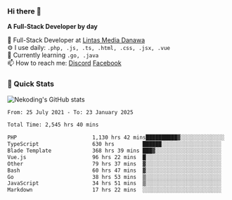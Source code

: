 ### Hi there 👋

**A Full-Stack Developer by day**

🔭 Full-Stack Developer at [Lintas Media Danawa](https://www.lintasmediadanawa.com/)  
⚙️ I use daily: `.php, .js, .ts, .html, .css, .jsx, .vue`  
🌱 Currently learning `.go, .java`  
📫 How to reach me: [Discord](https://discordapp.com/users/984448732999327766)  [Facebook](https://fb.me/tyvandi)  

### 🚀 Quick Stats  

![Nekoding's GitHub stats](https://github-readme-stats.vercel.app/api?username=nekoding&show_icons=true)

<!--START_SECTION:waka-->

```txt
From: 25 July 2021 - To: 23 January 2025

Total Time: 2,545 hrs 40 mins

PHP                        1,130 hrs 42 mins██████████▓░░░░░░░░░░░░░░   43.07 %
TypeScript                 630 hrs         ██████░░░░░░░░░░░░░░░░░░░   24.00 %
Blade Template             368 hrs 39 mins ███▓░░░░░░░░░░░░░░░░░░░░░   14.04 %
Vue.js                     96 hrs 22 mins  █░░░░░░░░░░░░░░░░░░░░░░░░   03.67 %
Other                      79 hrs 37 mins  ▓░░░░░░░░░░░░░░░░░░░░░░░░   03.03 %
Bash                       60 hrs 47 mins  ▓░░░░░░░░░░░░░░░░░░░░░░░░   02.32 %
Go                         38 hrs 53 mins  ▒░░░░░░░░░░░░░░░░░░░░░░░░   01.48 %
JavaScript                 34 hrs 51 mins  ▒░░░░░░░░░░░░░░░░░░░░░░░░   01.33 %
Markdown                   17 hrs 22 mins  ░░░░░░░░░░░░░░░░░░░░░░░░░   00.66 %
```

<!--END_SECTION:waka-->

<!--
**nekoding/nekoding** is a ✨ _special_ ✨ repository because its `README.md` (this file) appears on your GitHub profile.

Here are some ideas to get you started:

- 🔭 I’m currently working on ...
- 🌱 I’m currently learning ...
- 👯 I’m looking to collaborate on ...
- 🤔 I’m looking for help with ...
- 💬 Ask me about ...
- 📫 How to reach me: ...
- 😄 Pronouns: ...
- ⚡ Fun fact: ...
-->
